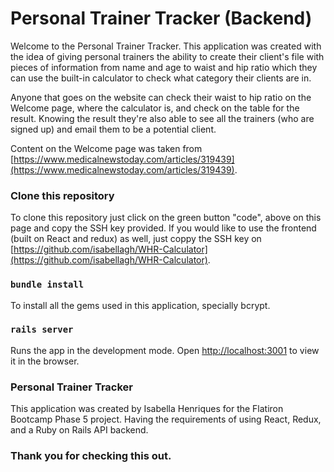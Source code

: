 # Personal Trainer Tracker (Backend)

Welcome to the Personal Trainer Tracker. This application was created with the idea of giving personal trainers the ability to create their client's file with pieces of information from name and age to waist and hip ratio which they can use the built-in calculator to check what category their clients are in.

Anyone that goes on the website can check their waist to hip ratio on the Welcome page, where the calculator is, and check on the table for the result. Knowing the result they're also able to see all the trainers (who are signed up) and email them to be a potential client.

Content on the Welcome page was taken from [https://www.medicalnewstoday.com/articles/319439](https://www.medicalnewstoday.com/articles/319439).
### Clone this repository

To clone this repository just click on the green button "code", above on this page and copy the SSH key provided. If you would like to use the frontend (built on React and redux) as well, just coppy the SSH key on [https://github.com/isabellagh/WHR-Calculator](https://github.com/isabellagh/WHR-Calculator).

### `bundle install`

To install all the gems used in this application, specially bcrypt.

### `rails server`

Runs the app in the development mode.
Open [http://localhost:3001](http://localhost:3001) to view it in the browser.

### Personal Trainer Tracker

This application was created by Isabella Henriques for the Flatiron Bootcamp Phase 5 project. Having the requirements of using React, Redux, and a Ruby on Rails API backend.

### Thank you for checking this out.